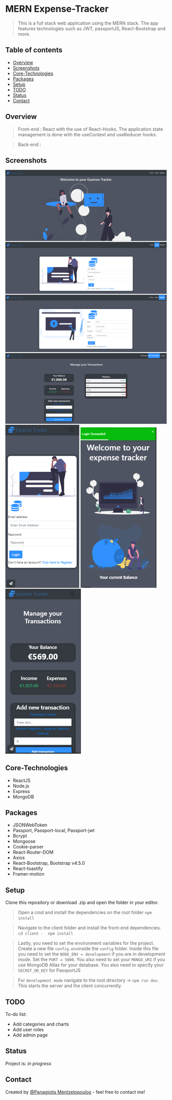 # MERN Expense-Tracker
> This is a full stack web application using the MERN stack. The app features technologies such as JWT, passportJS, React-Bootstrap and more. 

## Table of contents
* [Overview](#overview)
* [Screenshots](#screenshots)
* [Core-Technologies](#core-technologies)
* [Packages](#packages)
* [Setup](#setup)
* [TODO](#todo)
* [Status](#status)
* [Contact](#contact)

## Overview
>Front-end : React with the use of React-Hooks.
>The application state management is done with the useContext and useReducer hooks. 

>Back-end : 


## Screenshots
![Landing](https://github.com/Panosmentz/Projects-Screenshots/blob/master/MERN-Expenses-screenshots/landing.PNG)
![Login](https://github.com/Panosmentz/Projects-Screenshots/blob/master/MERN-Expenses-screenshots/login.PNG)
![Register](https://github.com/Panosmentz/Projects-Screenshots/blob/master/MERN-Expenses-screenshots/register.PNG)
![MyTransactions](https://github.com/Panosmentz/Projects-Screenshots/blob/master/MERN-Expenses-screenshots/mytransactions.PNG)
![ResponsiveLogin](https://github.com/Panosmentz/Projects-Screenshots/blob/master/MERN-Expenses-screenshots/responsive-login.PNG)
![ResponsiveDashboard](https://github.com/Panosmentz/Projects-Screenshots/blob/master/MERN-Expenses-screenshots/responsive-dashboard.PNG)
![ResponsiveMyTransactions](https://github.com/Panosmentz/Projects-Screenshots/blob/master/MERN-Expenses-screenshots/responsive-mytransactions.PNG)


## Core-Technologies
* ReactJS
* Node.js
* Express
* MongoDB

## Packages
* JSONWebToken
* Passport, Passport-local, Passport-jwt
* Bcrypt
* Mongoose
* Cookie-parser
* React-Router-DOM
* Axios
* React-Bootstrap, Bootstrap v4.5.0
* React-toastify
* Framer-motion

## Setup
Clone this repository or download .zip and open the folder in your editor.
>Open a cmd and install the dependencies on the root folder 
`npm install`

>Navigate to the client folder and install the front-end dependencies.
`cd client - 
npm install`

>Lastly, you need to set the environment variables for the project.
>Create a new file `config.env`inside the `config` folder. Inside this file you need to set the `NODE_ENV = development` if you are in development mode. Set the `PORT = 5000`. You also need to set your `MONGO_URI` if you use MongoDB Atlas for your database.
>You also need to specify your `SECRET_OR_KEY` for PassportJS

>For `development mode` navigate to the root directory -> `npm run dev`. This starts the server and the client concurrently. 

## TODO
To-do list:
* Add categories and charts
* Add user roles
* Add admin page

## Status
Project is: _in progress_

## Contact
Created by [@Panagiotis Mentzelopoulos](https://determined-saha-b25d49.netlify.app/) - feel free to contact me!
